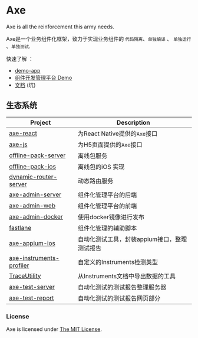 # Axe

Axe is all the reinforcement this army needs.

Axe是一个业务组件化框架，致力于实现业务组件的 `代码隔离`、`单独编译` 、 `单独运行` 、`单独测试`.

快速了解 ：

* [demo-app](https://github.com/axe-org/demo-app)
* [组件开发管理平台 Demo](https://demo.axe-org.cn)
* [文档](https://axe-org.cn) (坑)

## 生态系统

| Project  | Description |
|---------|--------|
| [axe-react](https://github.com/axe-org/axe-react)          | 为React Native提供的`Axe`接口 |
| [axe-js](https://github.com/axe-org/axe-js)          | 为H5页面提供的`Axe`接口 |
| [offline-pack-server](https://github.com/axe-org/offline-pack-server)          | 离线包服务 |
| [offline-pack-ios](https://github.com/axe-org/offline-pack-ios)          | 离线包的iOS 实现 |
| [dynamic-router-server](https://github.com/axe-org/dynamic-router-server)          | 动态路由服务 |
| [axe-admin-server](https://github.com/axe-org/axe-admin-server)          | 组件化管理平台的后端 |
| [axe-admin-web](https://github.com/axe-org/axe-admin-web)          | 组件化管理平台的前端 |
| [axe-admin-docker](https://github.com/axe-org/axe-admin-docker)          | 使用docker镜像进行发布 |
| [fastlane](https://github.com/axe-org/fastlane)          | 组件化管理的辅助脚本 |
| [axe-appium-ios](https://github.com/axe-org/axe-appium-ios)          | 自动化测试工具，封装appium接口，整理测试报告 |
| [axe-instruments-profiler](https://github.com/axe-org/axe-instruments-profiler)          | 自定义的Instruments检测类型 |
| [TraceUtility](https://github.com/axe-org/TraceUtility)          | 从Instruments文档中导出数据的工具 |
| [axe-test-server](https://github.com/axe-org/axe-test-server)          | 自动化测试的测试报告整理服务器 |
| [axe-test-report](https://github.com/axe-org/axe-test-report)          | 自动化测试的测试报告网页部分 |


### License

Axe is licensed under [The MIT License](LICENSE).
